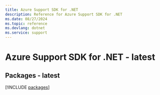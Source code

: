 ```yaml
---
title: Azure Support SDK for .NET
description: Reference for Azure Support SDK for .NET
ms.date: 08/27/2024
ms.topic: reference
ms.devlang: dotnet
ms.service: support
---
```

# Azure Support SDK for .NET - latest
## Packages - latest
[!INCLUDE [packages](support-index.md)]